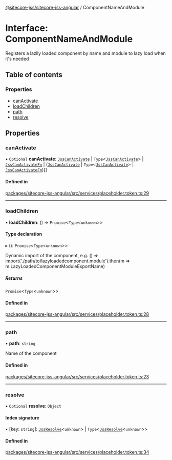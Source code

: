 [@sitecore-jss/sitecore-jss-angular](../README.md) / ComponentNameAndModule

# Interface: ComponentNameAndModule

Registers a lazily loaded component by name and module to lazy load when it's needed

## Table of contents

### Properties

- [canActivate](ComponentNameAndModule.md#canactivate)
- [loadChildren](ComponentNameAndModule.md#loadchildren)
- [path](ComponentNameAndModule.md#path)
- [resolve](ComponentNameAndModule.md#resolve)

## Properties

### canActivate

• `Optional` **canActivate**: [`JssCanActivate`](JssCanActivate.md) \| `Type`\<[`JssCanActivate`](JssCanActivate.md)\> \| [`JssCanActivateFn`](JssCanActivateFn.md) \| ([`JssCanActivate`](JssCanActivate.md) \| `Type`\<[`JssCanActivate`](JssCanActivate.md)\> \| [`JssCanActivateFn`](JssCanActivateFn.md))[]

#### Defined in

[packages/sitecore-jss-angular/src/services/placeholder.token.ts:29](https://github.com/Sitecore/jss/blob/16daf8178/packages/sitecore-jss-angular/src/services/placeholder.token.ts#L29)

___

### loadChildren

• **loadChildren**: () => `Promise`\<`Type`\<`unknown`\>\>

#### Type declaration

▸ (): `Promise`\<`Type`\<`unknown`\>\>

Dynamic import of the component,
e.g. () => import('./path/to/lazyloadedcomponent.module').then(m => m.LazyLoadedComponentModuleExportName)

##### Returns

`Promise`\<`Type`\<`unknown`\>\>

#### Defined in

[packages/sitecore-jss-angular/src/services/placeholder.token.ts:28](https://github.com/Sitecore/jss/blob/16daf8178/packages/sitecore-jss-angular/src/services/placeholder.token.ts#L28)

___

### path

• **path**: `string`

Name of the component

#### Defined in

[packages/sitecore-jss-angular/src/services/placeholder.token.ts:23](https://github.com/Sitecore/jss/blob/16daf8178/packages/sitecore-jss-angular/src/services/placeholder.token.ts#L23)

___

### resolve

• `Optional` **resolve**: `Object`

#### Index signature

▪ [key: `string`]: [`JssResolve`](JssResolve.md)\<`unknown`\> \| `Type`\<[`JssResolve`](JssResolve.md)\<`unknown`\>\>

#### Defined in

[packages/sitecore-jss-angular/src/services/placeholder.token.ts:34](https://github.com/Sitecore/jss/blob/16daf8178/packages/sitecore-jss-angular/src/services/placeholder.token.ts#L34)

